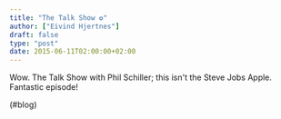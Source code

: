 ```yaml
---
title: "The Talk Show ✪"
author: ["Eivind Hjertnes"]
draft: false
type: "post"
date: 2015-06-11T02:00:00+02:00
---
```


Wow. The Talk Show with Phil Schiller; this isn't the Steve Jobs Apple.
Fantastic episode!

(#blog)
